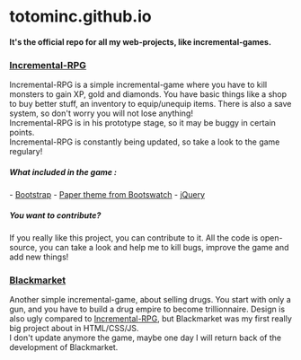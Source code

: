 <h1>totominc.github.io</h1>
<h4><b>It's the official repo for all my web-projects, like incremental-games.</b></h4>

<h3><a href="http://totominc.github.io/incremental-rpg/"><u>Incremental-RPG</u></a></h3>
Incremental-RPG is a simple incremental-game where you have to kill monsters to gain XP, gold and diamonds. You have basic things like a shop to buy better stuff, an inventory to equip/unequip items. There is also a save system, so don't worry you will not lose anything!<br>
Incremental-RPG is in his prototype stage, so it may be buggy in certain points.<br>
Incremental-RPG is constantly being updated, so take a look to the game regulary!

<h5>What included in the game :</h5>
- <a href="http://getbootstrap.com/">Bootstrap</a>
- <a href="https://bootswatch.com/paper/">Paper theme from Bootswatch</a>
- <a href="http://jquery.com/">jQuery</a>

<h5>You want to contribute?</h5>
If you really like this project, you can contribute to it. All the code is open-source, you can take a look and help me to kill bugs, improve the game and add new things!

<h3><a href="http://totominc.github.io/blackmarket"><u>Blackmarket</u></a></h3>
Another simple incremental-game, about selling drugs. You start with only a gun, and you have to build a drug empire to become trillionnaire. Design is also ugly compared to <a href="http://totominc.github.io/incremental-rpg/">Incremental-RPG</a>, but Blackmarket was my first really big project about in HTML/CSS/JS.<br>
I don't update anymore the game, maybe one day I will return back of the development of Blackmarket.
